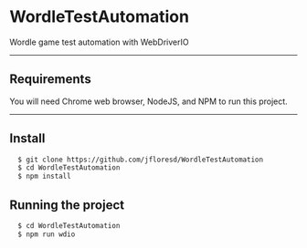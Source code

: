 # WordleTestAutomation
Wordle game test automation with WebDriverIO

---

## Requirements

You will need Chrome web browser, NodeJS, and NPM to run this project.

---

## Install

```bash
  $ git clone https://github.com/jfloresd/WordleTestAutomation
  $ cd WordleTestAutomation
  $ npm install
```

## Running the project

```bash
  $ cd WordleTestAutomation
  $ npm run wdio
```

